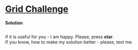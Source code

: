 # [Grid Challenge](https://www.hackerrank.com/challenges/grid-challenge/problem)

**Solution**
```python
```

If it is useful for you - I am happy. Please, press **star**.  
If you know, how to make my solution better - please, text me.
